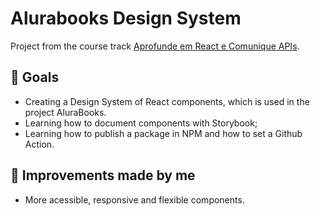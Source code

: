 # Alurabooks Design System

Project from the course track [Aprofunde em React e Comunique APIs](https://cursos.alura.com.br/formacao-react-consumindo-apis).

## 🎯 Goals 

- Creating a Design System of React components, which is used in the project AluraBooks.
- Learning how to document components with Storybook;
- Learning how to publish a package in NPM and how to set a Github Action.

## 🚀 Improvements made by me

- More acessible, responsive and flexible components.
